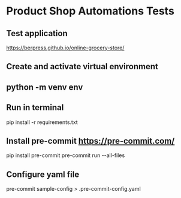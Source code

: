 # Product Shop Automations Tests
Test application
---
https://berpress.github.io/online-grocery-store/ 

Create and activate virtual environment
---
python -m venv env
---

Run in terminal
---
pip install -r requirements.txt

Install pre-commit https://pre-commit.com/
---
pip install pre-commit
pre-commit run --all-files

Configure yaml file
---
pre-commit sample-config > .pre-commit-config.yaml
